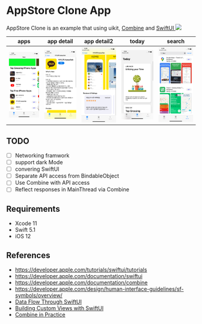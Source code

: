 # AppStore Clone App

   AppStore Clone is an example that using uikit, 
    [Combine](https://developer.apple.com/documentation/combine) and [SwiftUI <img width="18px" src="https://developer.apple.com/assets/elements/icons/swiftui/swiftui-96x96.png"/>](https://developer.apple.com/xcode/swiftui/)


   | apps | app detail | app detail2 | today | search | 
   | :-: | :-: | :-: | :-: | :-: | 
   | ![](./screenshot/screenshot1.png) | ![](./screenshot/screenshot2.png) | ![](./screenshot/screenshot3.png) | ![](./screenshot/screenshot4.png) | ![](./screenshot/screenshot7.png)


   ## TODO

   - [ ] Networking framwork
   - [ ] support dark Mode
   - [ ] convering SwiftUI
   - [ ] Separate API access from BindableObject
   - [ ] Use Combine with API access
   - [ ] Reflect responses in MainThread via Combine

   ## Requirements

   - Xcode 11 
   - Swift 5.1
   - iOS 12

   ## References

   - https://developer.apple.com/tutorials/swiftui/tutorials
   - https://developer.apple.com/documentation/swiftui
   - https://developer.apple.com/documentation/combine
   - https://developer.apple.com/design/human-interface-guidelines/sf-symbols/overview/
   - [Data Flow Through SwiftUI](https://developer.apple.com/videos/play/wwdc2019/226)
   - [Building Custom Views with SwiftUI](https://developer.apple.com/videos/play/wwdc2019/237)
   - [Combine in Practice](https://developer.apple.com/videos/play/wwdc2019/721)
